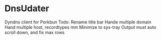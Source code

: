 # DnsUdater
Dyndns client for Porkbun
Todo:
Rename title bar
Hande multiple domain
Hand multiple host, recordtypes mm
Minimize to sys-tray
Output must auto scroll down, and fix max rows
